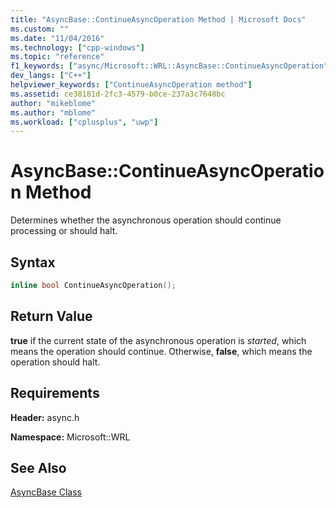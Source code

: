 ```yaml
---
title: "AsyncBase::ContinueAsyncOperation Method | Microsoft Docs"
ms.custom: ""
ms.date: "11/04/2016"
ms.technology: ["cpp-windows"]
ms.topic: "reference"
f1_keywords: ["async/Microsoft::WRL::AsyncBase::ContinueAsyncOperation"]
dev_langs: ["C++"]
helpviewer_keywords: ["ContinueAsyncOperation method"]
ms.assetid: ce38181d-2fc3-4579-b0ce-237a3c7648bc
author: "mikeblome"
ms.author: "mblome"
ms.workload: ["cplusplus", "uwp"]
---
```

# AsyncBase::ContinueAsyncOperation Method

Determines whether the asynchronous operation should continue processing or should halt.

## Syntax

```cpp
inline bool ContinueAsyncOperation();
```

## Return Value

**true** if the current state of the asynchronous operation is *started*, which means the operation should continue. Otherwise, **false**, which means the operation should halt.

## Requirements

**Header:** async.h

**Namespace:** Microsoft::WRL

## See Also

[AsyncBase Class](../windows/asyncbase-class.md)